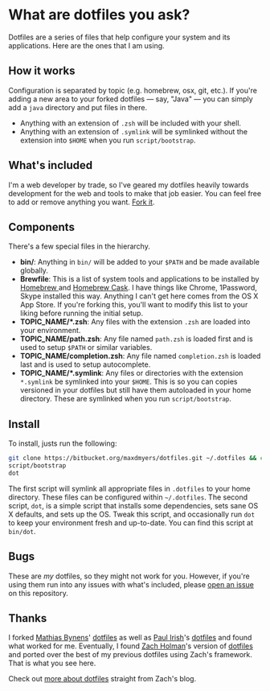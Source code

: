 # What are dotfiles you ask?

Dotfiles are a series of files that help configure your system and its applications. Here are the ones that I am using.

## How it works

Configuration is separated by topic (e.g. homebrew, osx, git, etc.). If you're adding a new area to your
forked dotfiles — say, "Java" — you can simply add a `java` directory and put
files in there.
- Anything with an extension of `.zsh` will be included with your shell.
- Anything with an extension of `.symlink` will be symlinked without the extension into `$HOME` when you run `script/bootstrap`.

## What's included

I'm a web developer by trade, so I've geared my dotfiles heavily towards development for the web and tools to make that job easier. You can feel free to add or remove anything you want.
[Fork it](https://bitbucket.org/maxdmyers/dotfiles/fork).

## Components

There's a few special files in the hierarchy.

- **bin/**: Anything in `bin/` will be added to your `$PATH` and be made
  available globally.
- **Brewfile**: This is a list of system tools and applications to be installed by [Homebrew ](http://brew.sh) and [Homebrew Cask](http://caskroom.io). I have things like Chrome, 1Password, Skype installed this way. Anything I can't get here comes from the OS X App Store. If you're forking this, you'll want to modify this list to your liking before running the initial setup.
- **TOPIC_NAME/\*.zsh**: Any files with the extension `.zsh` are loaded into your
  environment.
- **TOPIC_NAME/path.zsh**: Any file named `path.zsh` is loaded first and is used to  setup `$PATH` or similar variables.
- **TOPIC_NAME/completion.zsh**: Any file named `completion.zsh` is loaded
  last and is used to setup autocomplete.
- **TOPIC_NAME/\*.symlink**: Any files or directories with the extension `*.symlink` be symlinked into your `$HOME`. This is so you can copies versioned in your dotfiles but still have them autoloaded in your home directory. These are symlinked when you run `script/bootstrap`.

## Install

To install, justs run the following:

```sh
git clone https://bitbucket.org/maxdmyers/dotfiles.git ~/.dotfiles && cd ~/.dotfiles
script/bootstrap
dot
```

The first script will symlink all appropriate files in `.dotfiles` to your home directory. These files can be configured within `~/.dotfiles`. The second script, `dot`, is a simple script that installs some dependencies, sets sane OS X defaults, and sets up the OS. Tweak this script, and occasionally run `dot` to keep your environment fresh and up-to-date. You can find this script at `bin/dot`.

## Bugs

These are *my* dotfiles, so they might not work for you. However, if you're using them run into any issues with what's included, please
[open an issue](https://bitbucket.org/maxdmyers/dotfiles/issues) on this repository.

## Thanks

I forked [Mathias Bynens](http://github.com/mathiasbynens)'
[dotfiles](https://github.com/mathiasbynens/dotfiles) as well as [Paul Irish](http://github.com/paulirish)'s [dotfiles](https://github.com/paulirish/dotfiles) and found what worked for me. Eventually, I found [Zach Holman](http://github.com/holman)'s version of [dotfiles](https://github.com/holman/dotfiles) and ported over the best of my previous dotfiles using Zach's framework. That is what you see here.

Check out [more about dotfiles](http://zachholman.com/2010/08/dotfiles-are-meant-to-be-forked/) straight from Zach's blog.
